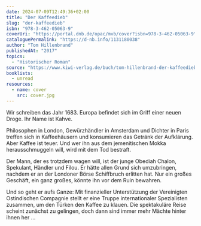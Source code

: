 ```yaml
---
date: 2024-07-09T12:49:36+02:00
title: "Der Kaffeedieb"
slug: "der-kaffeedieb"
isbn: "978-3-462-05063-9"
coverUri: "https://portal.dnb.de/opac/mvb/cover?isbn=978-3-462-05063-9"
cataloguePermalink: "https://d-nb.info/1131180038"
author: "Tom Hillenbrand"
publishedAt: "2017"
topics:
  - "Historischer Roman"
source: "https://www.kiwi-verlag.de/buch/tom-hillenbrand-der-kaffeedieb-9783462050639"
booklists:
  - unread
resources:
  - name: cover
    src: cover.jpg
---
```

Wir schreiben das Jahr 1683. Europa befindet sich im Griff einer neuen Droge. 
Ihr Name ist Kahve.

Philosophen in London, Gewürzhändler in Amsterdam und Dichter in Paris treffen 
sich in Kaffeehäusern und konsumieren das Getränk der Aufklärung. Aber Kaffee 
ist teuer. Und wer ihn aus dem jemenitischen Mokka herausschmuggeln will, wird 
mit dem Tod bestraft.

Der Mann, der es trotzdem wagen will, ist der junge Obediah Chalon, Spekulant, 
Händler und Filou. Er hätte allen Grund sich umzubringen, nachdem er an der 
Londoner Börse Schiffbruch erlitten hat. Nur ein großes Geschäft, ein ganz 
großes, könnte ihn vor dem Ruin bewahren.

Und so geht er aufs Ganze: Mit finanzieller Unterstützung der Vereinigten 
Ostindischen Compagnie stellt er eine Truppe internationaler Spezialisten 
zusammen, um den Türken den Kaffee zu klauen. Die spektakuläre Reise scheint 
zunächst zu gelingen, doch dann sind immer mehr Mächte hinter ihnen her …